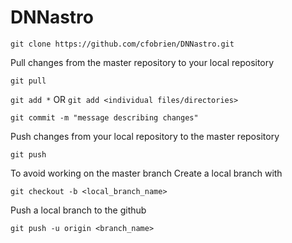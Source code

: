 # DNNastro
```
git clone https://github.com/cfobrien/DNNastro.git
```
Pull changes from the master repository to your local repository
```
git pull
```
```git add *``` OR ```git add <individual files/directories>```
```
git commit -m "message describing changes"
```
Push changes from your local repository to the master repository
```
git push
```

To avoid working on the master branch
Create a local branch with
```
git checkout -b <local_branch_name>
```
Push a local branch to the github
```
git push -u origin <branch_name>
```